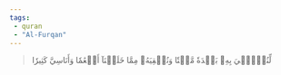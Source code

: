 ```yaml
---
tags: 
 - quran 
 - "Al-Furqan"
---
```


> لِّنُحۡـِۧيَ بِهِۦ بَلۡدَةٗ مَّيۡتٗا وَنُسۡقِيَهُۥ مِمَّا خَلَقۡنَآ أَنۡعَٰمٗا وَأَنَاسِيَّ كَثِيرٗا
